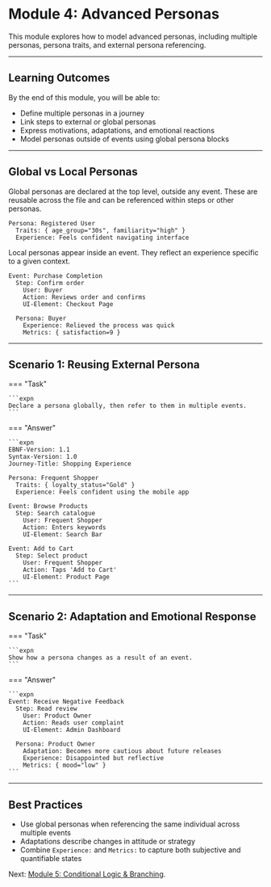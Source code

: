 # Module 4: Advanced Personas

This module explores how to model advanced personas, including multiple personas, persona traits, and external persona referencing.

---

## Learning Outcomes

By the end of this module, you will be able to:

* Define multiple personas in a journey
* Link steps to external or global personas
* Express motivations, adaptations, and emotional reactions
* Model personas outside of events using global persona blocks

---

## Global vs Local Personas

Global personas are declared at the top level, outside any event. These are reusable across the file and can be referenced within steps or other personas.

```expn
Persona: Registered User
  Traits: { age_group="30s", familiarity="high" }
  Experience: Feels confident navigating interface
```

Local personas appear inside an event. They reflect an experience specific to a given context.

```expn
Event: Purchase Completion
  Step: Confirm order
    User: Buyer
    Action: Reviews order and confirms
    UI-Element: Checkout Page

  Persona: Buyer
    Experience: Relieved the process was quick
    Metrics: { satisfaction=9 }
```

---

## Scenario 1: Reusing External Persona

=== "Task"

    ```expn
    Declare a persona globally, then refer to them in multiple events.
    ```

=== "Answer"

    ```expn
    EBNF-Version: 1.1
    Syntax-Version: 1.0
    Journey-Title: Shopping Experience

    Persona: Frequent Shopper
      Traits: { loyalty_status="Gold" }
      Experience: Feels confident using the mobile app

    Event: Browse Products
      Step: Search catalogue
        User: Frequent Shopper
        Action: Enters keywords
        UI-Element: Search Bar

    Event: Add to Cart
      Step: Select product
        User: Frequent Shopper
        Action: Taps 'Add to Cart'
        UI-Element: Product Page
    ```

---

## Scenario 2: Adaptation and Emotional Response

=== "Task"

    ```expn
    Show how a persona changes as a result of an event.
    ```

=== "Answer"

    ```expn
    Event: Receive Negative Feedback
      Step: Read review
        User: Product Owner
        Action: Reads user complaint
        UI-Element: Admin Dashboard

      Persona: Product Owner
        Adaptation: Becomes more cautious about future releases
        Experience: Disappointed but reflective
        Metrics: { mood="low" }
    ```

---

## Best Practices

* Use global personas when referencing the same individual across multiple events
* Adaptations describe changes in attitude or strategy
* Combine `Experience:` and `Metrics:` to capture both subjective and quantifiable states

Next: [Module 5: Conditional Logic & Branching](conditional.md).

